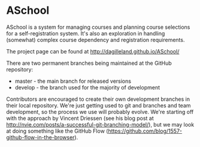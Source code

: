 ASchool
=======

ASchool is a system for managing courses and planning course selections for a self-registration system. It's also an exploration in handling (somewhat) complex course dependency and registration requirements.

The project page can be found at http://dagilleland.github.io/ASchool/

There are two permanent branches being maintained at the GitHub repository:
- master - the main branch for released versions
- develop - the branch used for the majority of development

Contributors are encouraged to create their own development branches in their local repository. We're just getting used to git and branches and team development, so the process we use will probably evolve. We're starting off with the approach by Vincent Driessen (see his blog post at http://nvie.com/posts/a-successful-git-branching-model/), but we may look at doing something like the GitHub Flow (https://github.com/blog/1557-github-flow-in-the-browser).
